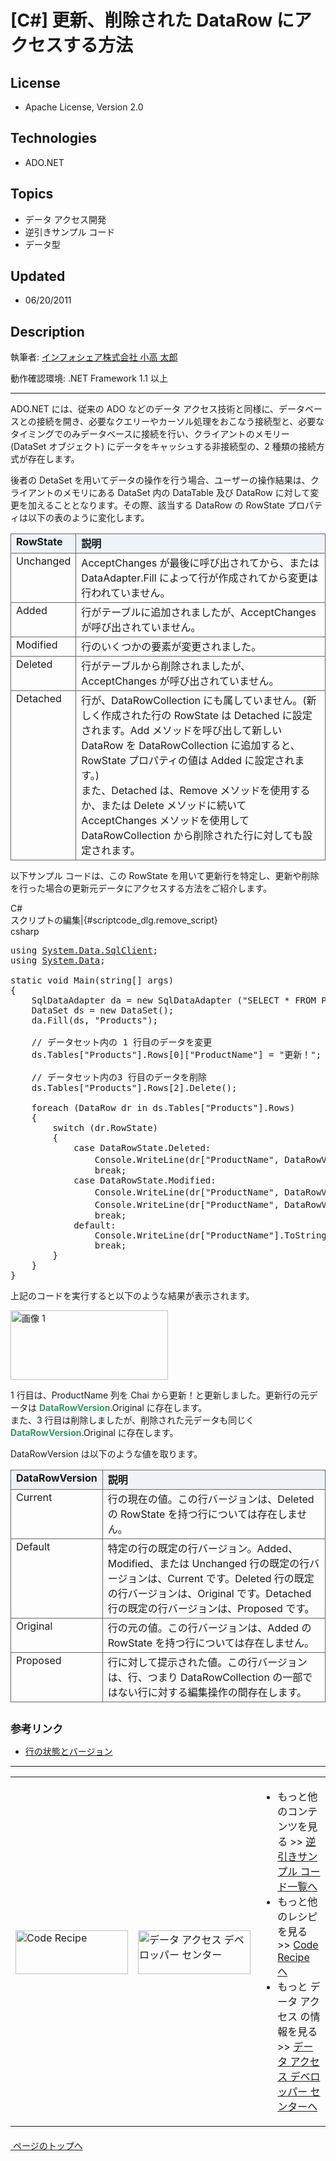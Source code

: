 # [C#] 更新、削除された DataRow にアクセスする方法
## License
- Apache License, Version 2.0
## Technologies
- ADO.NET
## Topics
- データ アクセス開発
- 逆引きサンプル コード
- データ型
## Updated
- 06/20/2011
## Description

<p id="top">執筆者: <a href="http://msdn.microsoft.com/ja-jp/gg585574#kodaka" target="_blank">
インフォシェア株式会社 小高 太郎</a></p>
<p>動作確認環境: .NET Framework 1.1 以上</p>
<hr>
<p>ADO.NET には、従来の ADO などのデータ アクセス技術と同様に、データベースとの接続を開き、必要なクエリーやカーソル処理をおこなう接続型と、必要なタイミングでのみデータベースに接続を行い、クライアントのメモリー (DataSet オブジェクト) にデータをキャッシュする非接続型の、2 種類の接続方式が存在します。</p>
<p>後者の DetaSet を用いてデータの操作を行う場合、ユーザーの操作結果は、クライアントのメモリにある DataSet 内の DataTable 及び DataRow に対して変更を加えることとなります。その際、該当する DataRow の RowState プロパティは以下の表のように変化します。</p>
<table cellpadding="5" width="100%" style="border-collapse:collapse; margin-bottom:10px">
<tbody>
<tr>
<td valign="top" style="border:1px solid #666666; background-color:#eff3f7"><strong>RowState</strong></td>
<td valign="top" style="border:1px solid #666666; background-color:#eff3f7"><strong>説明</strong></td>
</tr>
<tr>
<td valign="top" style="border:1px solid #666666">Unchanged</td>
<td valign="top" style="border:1px solid #666666">AcceptChanges が最後に呼び出されてから、または DataAdapter.Fill によって行が作成されてから変更は行われていません。</td>
</tr>
<tr>
<td valign="top" style="border:1px solid #666666">Added</td>
<td valign="top" style="border:1px solid #666666">行がテーブルに追加されましたが、AcceptChanges が呼び出されていません。</td>
</tr>
<tr>
<td valign="top" style="border:1px solid #666666">Modified</td>
<td valign="top" style="border:1px solid #666666">行のいくつかの要素が変更されました。</td>
</tr>
<tr>
<td valign="top" style="border:1px solid #666666">Deleted</td>
<td valign="top" style="border:1px solid #666666">行がテーブルから削除されましたが、AcceptChanges が呼び出されていません。</td>
</tr>
<tr>
<td valign="top" style="border:1px solid #666666">Detached</td>
<td valign="top" style="border:1px solid #666666">行が、DataRowCollection にも属していません。(新しく作成された行の RowState は Detached に設定されます。Add メソッドを呼び出して新しい DataRow を DataRowCollection に追加すると、RowState プロパティの値は Added に設定されます。)
<br>
また、Detached は、Remove メソッドを使用するか、または Delete メソッドに続いて AcceptChanges メソッドを使用して DataRowCollection から削除された行に対しても設定されます。</td>
</tr>
</tbody>
</table>
<p>以下サンプル コードは、この RowState を用いて更新行を特定し、更新や削除を行った場合の更新元データにアクセスする方法をご紹介します。</p>
<div class="scriptcode">
<div class="pluginEditHolder" pluginCommand="mceScriptCode">
<div class="title"><span>C#</span></div>
<div class="pluginLinkHolder"><span class="pluginEditHolderLink">スクリプトの編集</span>|<span class="pluginRemoveHolderLink">{#scriptcode_dlg.remove_script}</span></div>
<span class="hidden">csharp</span>

<div class="preview">
<pre id="codePreview" class="vb">using&nbsp;<a class="libraryLink" href="http://msdn.microsoft.com/ja-JP/library/System.Data.SqlClient.aspx" target="_blank" title="Auto generated link to System.Data.SqlClient">System.Data.SqlClient</a>;&nbsp;
using&nbsp;<a class="libraryLink" href="http://msdn.microsoft.com/ja-JP/library/System.Data.aspx" target="_blank" title="Auto generated link to System.Data">System.Data</a>;&nbsp;
&nbsp;
static&nbsp;void&nbsp;Main(string[]&nbsp;args)&nbsp;
{&nbsp;
&nbsp;&nbsp;&nbsp;&nbsp;SqlDataAdapter&nbsp;da&nbsp;=&nbsp;new&nbsp;SqlDataAdapter&nbsp;(<span class="visualBasic__string">&quot;SELECT&nbsp;*&nbsp;FROM&nbsp;Products&quot;</span>,&nbsp;<span class="visualBasic__string">&quot;Data&nbsp;Source=.;Initial&nbsp;Catalog=Northwind;Integrated&nbsp;Security=True&quot;</span>);&nbsp;
&nbsp;&nbsp;&nbsp;&nbsp;DataSet&nbsp;ds&nbsp;=&nbsp;new&nbsp;DataSet();&nbsp;
&nbsp;&nbsp;&nbsp;&nbsp;da.Fill(ds,&nbsp;<span class="visualBasic__string">&quot;Products&quot;</span>);&nbsp;
&nbsp;
&nbsp;&nbsp;&nbsp;&nbsp;//&nbsp;データセット内の&nbsp;<span class="visualBasic__number">1</span>&nbsp;行目のデータを変更&nbsp;
&nbsp;&nbsp;&nbsp;&nbsp;ds.Tables[<span class="visualBasic__string">&quot;Products&quot;</span>].Rows[<span class="visualBasic__number">0</span>][<span class="visualBasic__string">&quot;ProductName&quot;</span>]&nbsp;=&nbsp;<span class="visualBasic__string">&quot;更新！&quot;</span>;&nbsp;
&nbsp;
&nbsp;&nbsp;&nbsp;&nbsp;//&nbsp;データセット内の<span class="visualBasic__number">3</span>&nbsp;行目のデータを削除&nbsp;
&nbsp;&nbsp;&nbsp;&nbsp;ds.Tables[<span class="visualBasic__string">&quot;Products&quot;</span>].Rows[<span class="visualBasic__number">2</span>].Delete();&nbsp;
&nbsp;
&nbsp;&nbsp;&nbsp;&nbsp;foreach&nbsp;(DataRow&nbsp;dr&nbsp;in&nbsp;ds.Tables[<span class="visualBasic__string">&quot;Products&quot;</span>].Rows)&nbsp;
&nbsp;&nbsp;&nbsp;&nbsp;{&nbsp;
&nbsp;&nbsp;&nbsp;&nbsp;&nbsp;&nbsp;&nbsp;&nbsp;switch&nbsp;(dr.RowState)&nbsp;
&nbsp;&nbsp;&nbsp;&nbsp;&nbsp;&nbsp;&nbsp;&nbsp;{&nbsp;
&nbsp;&nbsp;&nbsp;&nbsp;&nbsp;&nbsp;&nbsp;&nbsp;&nbsp;&nbsp;&nbsp;&nbsp;case&nbsp;DataRowState.Deleted:&nbsp;
&nbsp;&nbsp;&nbsp;&nbsp;&nbsp;&nbsp;&nbsp;&nbsp;&nbsp;&nbsp;&nbsp;&nbsp;&nbsp;&nbsp;&nbsp;&nbsp;Console.WriteLine(dr[<span class="visualBasic__string">&quot;ProductName&quot;</span>,&nbsp;DataRowVersion.Original].ToString()&nbsp;&#43;&nbsp;<span class="visualBasic__string">&quot;&nbsp;-&nbsp;削除行&quot;</span>);&nbsp;
&nbsp;&nbsp;&nbsp;&nbsp;&nbsp;&nbsp;&nbsp;&nbsp;&nbsp;&nbsp;&nbsp;&nbsp;&nbsp;&nbsp;&nbsp;&nbsp;break;&nbsp;
&nbsp;&nbsp;&nbsp;&nbsp;&nbsp;&nbsp;&nbsp;&nbsp;&nbsp;&nbsp;&nbsp;&nbsp;case&nbsp;DataRowState.Modified:&nbsp;
&nbsp;&nbsp;&nbsp;&nbsp;&nbsp;&nbsp;&nbsp;&nbsp;&nbsp;&nbsp;&nbsp;&nbsp;&nbsp;&nbsp;&nbsp;&nbsp;Console.WriteLine(dr[<span class="visualBasic__string">&quot;ProductName&quot;</span>,&nbsp;DataRowVersion.Original].ToString()&nbsp;&#43;&nbsp;<span class="visualBasic__string">&quot;&nbsp;-&nbsp;更新元データ&quot;</span>);&nbsp;
&nbsp;&nbsp;&nbsp;&nbsp;&nbsp;&nbsp;&nbsp;&nbsp;&nbsp;&nbsp;&nbsp;&nbsp;&nbsp;&nbsp;&nbsp;&nbsp;Console.WriteLine(dr[<span class="visualBasic__string">&quot;ProductName&quot;</span>,&nbsp;DataRowVersion.Current].ToString()&nbsp;&#43;&nbsp;<span class="visualBasic__string">&quot;&nbsp;-&nbsp;更新データ&quot;</span>);&nbsp;
&nbsp;&nbsp;&nbsp;&nbsp;&nbsp;&nbsp;&nbsp;&nbsp;&nbsp;&nbsp;&nbsp;&nbsp;&nbsp;&nbsp;&nbsp;&nbsp;break;&nbsp;
&nbsp;&nbsp;&nbsp;&nbsp;&nbsp;&nbsp;&nbsp;&nbsp;&nbsp;&nbsp;&nbsp;&nbsp;default:&nbsp;
&nbsp;&nbsp;&nbsp;&nbsp;&nbsp;&nbsp;&nbsp;&nbsp;&nbsp;&nbsp;&nbsp;&nbsp;&nbsp;&nbsp;&nbsp;&nbsp;Console.WriteLine(dr[<span class="visualBasic__string">&quot;ProductName&quot;</span>].ToString());&nbsp;
&nbsp;&nbsp;&nbsp;&nbsp;&nbsp;&nbsp;&nbsp;&nbsp;&nbsp;&nbsp;&nbsp;&nbsp;&nbsp;&nbsp;&nbsp;&nbsp;break;&nbsp;
&nbsp;&nbsp;&nbsp;&nbsp;&nbsp;&nbsp;&nbsp;&nbsp;}&nbsp;
&nbsp;&nbsp;&nbsp;&nbsp;}&nbsp;
}&nbsp;
</pre>
</div>
</div>
</div>
<p>上記のコードを実行すると以下のような結果が表示されます。</p>
<p><img src="http://i1.code.msdn.s-msft.com/dataaccess-howto-46555038/image/file/23487/1/407_1.jpg" alt="画像 1" width="252" height="111"></p>
<p>1 行目は、ProductName 列を Chai から更新！と更新しました。更新行の元データは <span style="color:#339966"><strong>DataRowVersion</strong></span>.Original に存在します。<br>
また、3 行目は削除しましたが、削除された元データも同じく <span style="color:#339966"><strong>DataRowVersion</strong></span>.Original に存在します。</p>
<p>DataRowVersion は以下のような値を取ります。</p>
<table cellspacing="0" cellpadding="5" width="100%" style="border-collapse:collapse; margin-bottom:10px">
<tbody>
<tr>
<td valign="top" style="border:1px solid #666666; background-color:#eff3f7"><strong>DataRowVersion</strong></td>
<td valign="top" style="border:1px solid #666666; background-color:#eff3f7"><strong>説明</strong></td>
</tr>
<tr>
<td valign="top" style="border:1px solid #666666">Current</td>
<td valign="top" style="border:1px solid #666666">行の現在の値。この行バージョンは、Deleted の RowState を持つ行については存在しません。</td>
</tr>
<tr>
<td valign="top" style="border:1px solid #666666">Default</td>
<td valign="top" style="border:1px solid #666666">特定の行の既定の行バージョン。Added、Modified、または Unchanged 行の既定の行バージョンは、Current です。Deleted 行の既定の行バージョンは、Original です。Detached 行の既定の行バージョンは、Proposed です。</td>
</tr>
<tr>
<td valign="top" style="border:1px solid #666666">Original</td>
<td valign="top" style="border:1px solid #666666">行の元の値。この行バージョンは、Added の RowState を持つ行については存在しません。</td>
</tr>
<tr>
<td valign="top" style="border:1px solid #666666">Proposed</td>
<td valign="top" style="border:1px solid #666666">行に対して提示された値。この行バージョンは、行、つまり DataRowCollection の一部ではない行に対する編集操作の間存在します。</td>
</tr>
</tbody>
</table>
<h2 style="margin-top:30px; font-size:120%">参考リンク</h2>
<ul>
<li><a href="http://msdn.microsoft.com/ja-jp/library/ww3k31w0.aspx" target="_blank">行の状態とバージョン</a>
</li></ul>
<hr>
<table>
<tbody>
<tr>
<td><a href="http://code.msdn.microsoft.com/ja-jp"><img src="http://msdn.microsoft.com/ff950935.coderecipe_180x70(ja-jp,MSDN.10).jpg" border="0" alt="Code Recipe" width="180" height="70" style="margin-top:3px"></a></td>
<td><a href="http://msdn.microsoft.com/ja-jp/data" target="_blank"><img src="http://i.msdn.microsoft.com/ff950935.Data_180x70(ja-jp,MSDN.10).gif" border="0" alt="データ アクセス デベロッパー センター" width="180" height="70" style="margin-top:3px"></a></td>
<td>
<ul>
<li>もっと他のコンテンツを見る &gt;&gt; <a href="http://msdn.microsoft.com/ja-jp/ff363212" target="_blank">
逆引きサンプル コード一覧へ</a> </li><li>もっと他のレシピを見る &gt;&gt; <a href="/ja-jp">Code Recipe へ</a> </li><li>もっと データ アクセス の情報を見る &gt;&gt; <a href="http://msdn.microsoft.com/ja-jp/data" target="_blank">
データ アクセス デベロッパー センターへ</a> </li></ul>
</td>
</tr>
</tbody>
</table>
<p style="margin-top:20px"><a href="#top"><img src="http://www.microsoft.com/japan/msdn/nodehomes/graphics/top.gif" border="0" alt=""> ページのトップへ</a></p>
